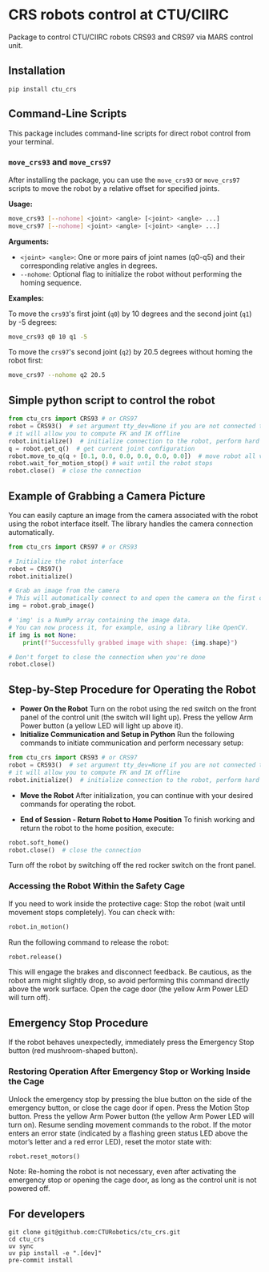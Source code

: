 # CRS robots control at CTU/CIIRC
Package to control CTU/CIIRC robots CRS93 and CRS97 via MARS control unit.

## Installation

```
pip install ctu_crs
```

## Command-Line Scripts

This package includes command-line scripts for direct robot control from your terminal.

### `move_crs93` and `move_crs97`

After installing the package, you can use the `move_crs93` or `move_crs97` scripts to move the robot by a relative offset for specified joints.

**Usage:**

```sh
move_crs93 [--nohome] <joint> <angle> [<joint> <angle> ...]
move_crs97 [--nohome] <joint> <angle> [<joint> <angle> ...]
```

**Arguments:**

*   `<joint> <angle>`: One or more pairs of joint names (q0-q5) and their corresponding relative angles in degrees.
*   `--nohome`: Optional flag to initialize the robot without performing the homing sequence.

**Examples:**

To move the `crs93`'s first joint (`q0`) by 10 degrees and the second joint (`q1`) by -5 degrees:

```sh
move_crs93 q0 10 q1 -5
```

To move the `crs97`'s second joint (`q2`) by 20.5 degrees without homing the robot first:

```sh
move_crs97 --nohome q2 20.5
```

## Simple python script to control the robot

```python
from ctu_crs import CRS93 # or CRS97
robot = CRS93()  # set argument tty_dev=None if you are not connected to robot,
# it will allow you to compute FK and IK offline
robot.initialize()  # initialize connection to the robot, perform hard and soft home
q = robot.get_q()  # get current joint configuration
robot.move_to_q(q + [0.1, 0.0, 0.0, 0.0, 0.0, 0.0])  # move robot all values in radians
robot.wait_for_motion_stop() # wait until the robot stops
robot.close()  # close the connection
```

## Example of Grabbing a Camera Picture

You can easily capture an image from the camera associated with the robot using the robot interface itself. The library handles the camera connection automatically.

```python
from ctu_crs import CRS97 # or CRS93

# Initialize the robot interface
robot = CRS97()
robot.initialize()

# Grab an image from the camera
# This will automatically connect to and open the camera on the first call
img = robot.grab_image()

# 'img' is a NumPy array containing the image data.
# You can now process it, for example, using a library like OpenCV.
if img is not None:
    print(f"Successfully grabbed image with shape: {img.shape}")

# Don't forget to close the connection when you're done
robot.close()
```


## Step-by-Step Procedure for Operating the Robot

- **Power On the Robot**
Turn on the robot using the red switch on the front panel of the control unit (the switch will light up).
Press the yellow Arm Power button (a yellow LED will light up above it).
- **Initialize Communication and Setup in Python**
Run the following commands to initiate communication and perform necessary setup:
```python
from ctu_crs import CRS93 # or CRS97
robot = CRS93()  # set argument tty_dev=None if you are not connected to robot,
# it will allow you to compute FK and IK offline
robot.initialize()  # initialize connection to the robot, perform hard and soft home
```
- **Move the Robot** After initialization, you can continue with your desired commands for operating the robot.

- **End of Session - Return Robot to Home Position**
To finish working and return the robot to the home position, execute:
```python
robot.soft_home()
robot.close()  # close the connection
```
Turn off the robot by switching off the red rocker switch on the front panel.

### Accessing the Robot Within the Safety Cage
If you need to work inside the protective cage:
Stop the robot (wait until movement stops completely). You can check with:
```python
robot.in_motion()
```
Run the following command to release the robot:
```python
robot.release()
```
This will engage the brakes and disconnect feedback. Be cautious, as the robot arm might slightly drop, so avoid performing this command directly above the work surface.
Open the cage door (the yellow Arm Power LED will turn off).

## Emergency Stop Procedure
If the robot behaves unexpectedly, immediately press the Emergency Stop button (red mushroom-shaped button).

### Restoring Operation After Emergency Stop or Working Inside the Cage
Unlock the emergency stop by pressing the blue button on the side of the emergency button, or close the cage door if open.
Press the Motion Stop button.
Press the yellow Arm Power button (the yellow Arm Power LED will turn on).
Resume sending movement commands to the robot.
If the motor enters an error state (indicated by a flashing green status LED above the motor’s letter and a red error LED), reset the motor state with:
```python
robot.reset_motors()
```
Note: Re-homing the robot is not necessary, even after activating the emergency stop or opening the cage door, as long as the control unit is not powered off.


## For developers
```
git clone git@github.com:CTURobotics/ctu_crs.git
cd ctu_crs
uv sync
uv pip install -e ".[dev]"
pre-commit install
```
